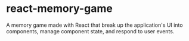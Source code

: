 # react-memory-game
A memory game made with React that break up the application's UI into components, manage component state, and respond to user events.
